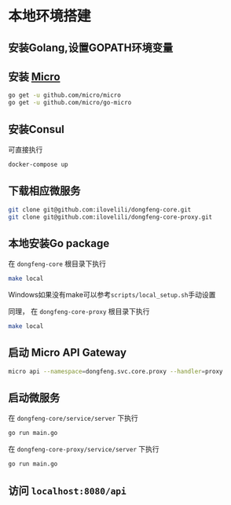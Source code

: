 # 本地环境搭建

## 安装Golang,设置GOPATH环境变量

## 安装 [Micro](https://github.com/micro/micro)

```bash
go get -u github.com/micro/micro
go get -u github.com/micro/go-micro
```

## 安装Consul

可直接执行

```bash
docker-compose up
```

## 下载相应微服务

```bash
git clone git@github.com:ilovelili/dongfeng-core.git
git clone git@github.com:ilovelili/dongfeng-core-proxy.git
```

## 本地安装Go package

在 `dongfeng-core` 根目录下执行

```bash
make local
```

Windows如果没有make可以参考`scripts/local_setup.sh`手动设置

同理， 在 `dongfeng-core-proxy` 根目录下执行

```bash
make local
```

## 启动 Micro API Gateway

```bash
micro api --namespace=dongfeng.svc.core.proxy --handler=proxy
```

## 启动微服务

在 `dongfeng-core/service/server` 下执行

```bash
go run main.go
```

在 `dongfeng-core-proxy/service/server` 下执行

```bash
go run main.go
```

## 访问 `localhost:8080/api`